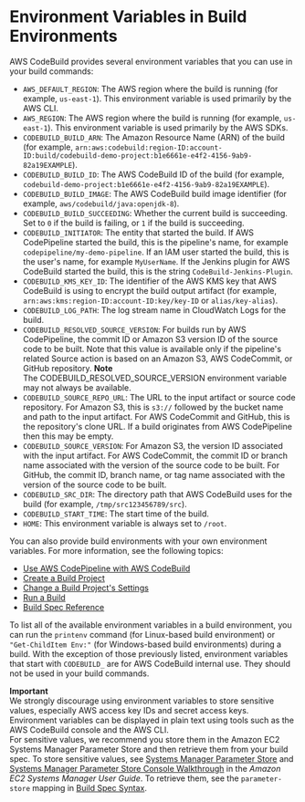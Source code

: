 # Environment Variables in Build Environments<a name="build-env-ref-env-vars"></a>

AWS CodeBuild provides several environment variables that you can use in your build commands:
+ `AWS_DEFAULT_REGION`: The AWS region where the build is running \(for example, `us-east-1`\)\. This environment variable is used primarily by the AWS CLI\.
+ `AWS_REGION`: The AWS region where the build is running \(for example, `us-east-1`\)\. This environment variable is used primarily by the AWS SDKs\.
+ `CODEBUILD_BUILD_ARN`: The Amazon Resource Name \(ARN\) of the build \(for example, `arn:aws:codebuild:region-ID:account-ID:build/codebuild-demo-project:b1e6661e-e4f2-4156-9ab9-82a19EXAMPLE`\)\.
+ `CODEBUILD_BUILD_ID`: The AWS CodeBuild ID of the build \(for example, `codebuild-demo-project:b1e6661e-e4f2-4156-9ab9-82a19EXAMPLE`\)\.
+ `CODEBUILD_BUILD_IMAGE`: The AWS CodeBuild build image identifier \(for example, `aws/codebuild/java:openjdk-8`\)\.
+ `CODEBUILD_BUILD_SUCCEEDING`: Whether the current build is succeeding\. Set to `0` if the build is failing, or `1` if the build is succeeding\.
+ `CODEBUILD_INITIATOR`: The entity that started the build\. If AWS CodePipeline started the build, this is the pipeline's name, for example `codepipeline/my-demo-pipeline`\. If an IAM user started the build, this is the user's name, for example `MyUserName`\. If the Jenkins plugin for AWS CodeBuild started the build, this is the string `CodeBuild-Jenkins-Plugin`\.
+ `CODEBUILD_KMS_KEY_ID`: The identifier of the AWS KMS key that AWS CodeBuild is using to encrypt the build output artifact \(for example, `arn:aws:kms:region-ID:account-ID:key/key-ID` or `alias/key-alias`\)\.
+ `CODEBUILD_LOG_PATH`: The log stream name in CloudWatch Logs for the build\.
+ `CODEBUILD_RESOLVED_SOURCE_VERSION`: For builds run by AWS CodePipeline, the commit ID or Amazon S3 version ID of the source code to be built\. Note that this value is available only if the pipeline's related Source action is based on an Amazon S3, AWS CodeCommit, or GitHub repository\.
**Note**  
 The CODEBUILD\_RESOLVED\_SOURCE\_VERSION environment variable may not always be available\. 
+ `CODEBUILD_SOURCE_REPO_URL`: The URL to the input artifact or source code repository\. For Amazon S3, this is `s3://` followed by the bucket name and path to the input artifact\. For AWS CodeCommit and GitHub, this is the repository's clone URL\. If a build originates from AWS CodePipeline then this may be empty\.
+ `CODEBUILD_SOURCE_VERSION`: For Amazon S3, the version ID associated with the input artifact\. For AWS CodeCommit, the commit ID or branch name associated with the version of the source code to be built\. For GitHub, the commit ID, branch name, or tag name associated with the version of the source code to be built\.
+ `CODEBUILD_SRC_DIR`: The directory path that AWS CodeBuild uses for the build \(for example, `/tmp/src123456789/src`\)\.
+ `CODEBUILD_START_TIME`: The start time of the build\.
+ `HOME`: This environment variable is always set to `/root`\.

You can also provide build environments with your own environment variables\. For more information, see the following topics:
+ [Use AWS CodePipeline with AWS CodeBuild](how-to-create-pipeline.md)
+ [Create a Build Project](create-project.md)
+ [Change a Build Project's Settings](change-project.md)
+ [Run a Build](run-build.md)
+ [Build Spec Reference](build-spec-ref.md)

To list all of the available environment variables in a build environment, you can run the `printenv` command \(for Linux\-based build environment\) or `"Get-ChildItem Env:"` \(for Windows\-based build environments\) during a build\. With the exception of those previously listed, environment variables that start with `CODEBUILD_` are for AWS CodeBuild internal use\. They should not be used in your build commands\.

**Important**  
We strongly discourage using environment variables to store sensitive values, especially AWS access key IDs and secret access keys\. Environment variables can be displayed in plain text using tools such as the AWS CodeBuild console and the AWS CLI\.  
For sensitive values, we recommend you store them in the Amazon EC2 Systems Manager Parameter Store and then retrieve them from your build spec\. To store sensitive values, see [Systems Manager Parameter Store](https://docs.aws.amazon.com/systems-manager/latest/userguide/systems-manager-paramstore.html) and [Systems Manager Parameter Store Console Walkthrough](https://docs.aws.amazon.com/systems-manager/latest/userguide/sysman-paramstore-walk.html#sysman-paramstore-console) in the *Amazon EC2 Systems Manager User Guide*\. To retrieve them, see the `parameter-store` mapping in [Build Spec Syntax](build-spec-ref.md#build-spec-ref-syntax)\.